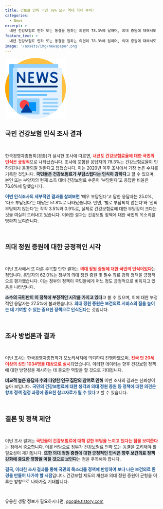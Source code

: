 ```yaml
---
title: 건보료 인하 국민 78% 요구 역대 최대 수치!
categories:
  - News
excerpt: >
  내년 건강보험료 인하 또는 동결을 원하는 의견이 78.3%에 달하며, 의대 증원에 대해서도 62%가 긍정적으로 평가했다. 국민들의 건강보험 부담 경감 요구가 커지고 있는 지금, 그 이유는 무엇일까?
feature_text: >
  내년 건강보험료 인하 또는 동결을 원하는 의견이 78.3%에 달하며, 의대 증원에 대해서도 62%가 긍정적으로 평가했다. 국민들의 건강보험 부담 경감 요구가 커지고 있는 지금, 그 이유는 무엇일까?
image: '/assets/img/newspaper.png'
---
```


<p><img src="/assets/img/newspaper.png" alt="kimp 속보" /></p>

<h2 data-ke-size="size26">국민 건강보험 인식 조사 결과</h2>

<p data-ke-size="size16">&nbsp;</p>

<p>한국경영자총협회(경총)가 실시한 조사에 따르면, <b><span style="color: #ee2323;">내년도 건강보험료율에 대한 국민의 인식은 긍정적</span></b>으로 나타났습니다. 조사에 포함된 응답자의 78.3%는 건강보험료율이 인하되거나 동결되길 원한다고 답했습니다. 이는 2020년 이후 조사에서 가장 높은 수치를 기록한 것입니다. <b><span style="background-color: #21538527;">국민들은 건강보험료가 부담스럽다는 인식이 강하다</span></b>고 할 수 있으며, 본인 또는 부양자의 현재 소득 대비 건강보험료 수준이 ‘부담된다’고 응답한 비율은 76.8%에 달했습니다. </p>

<p><b><span style="color: #1a5490;">이번 인식조사의 세부적인 결과를 살펴보면</span></b> ‘매우 부담된다’고 답한 응답자는 25.0%, ‘다소 부담된다’는 대답은 51.8%로 나타났습니다. 반면, ‘별로 부담되지 않는다’와 ‘전혀 부담되지 않는다’는 각각 3.5%와 0.9%로, 실제로 건강보험료에 대한 부담감이 크다는 것을 여실히 드러내고 있습니다. 이러한 결과는 건강보험 정책에 대한 국민의 목소리를 명확히 보여줍니다. </p>

<p data-ke-size="size16">&nbsp;</p>

<h2 data-ke-size="size26">의대 정원 증원에 대한 긍정적인 시각</h2>

<p data-ke-size="size16">&nbsp;</p>

<p>이번 조사에서 또 다른 주목할 만한 결과는 <b><span style="color: #ee2323;">의대 정원 증원에 대한 국민의 인식이었다</span></b>는 점입니다. 응답자의 62.0%는 정부의 의대 정원 증원 및 필수 의료 강화 정책을 긍정적으로 평가했습니다. 이는 정부의 정책이 국민들에게 어느 정도 긍정적으로 비춰지고 있음을 나타냅니다. </p>

<p><b><span style="background-color: #21538527;">소수의 국민만이 이 정책에 부정적인 시각을 가지고 있다</span></b>고 볼 수 있으며, 이에 대한 부정적인 응답자는 27.5%에 불과했습니다. <b><span style="color: #1a5490;">의대 정원 증원은 보건의료 서비스의 질을 높이는 데 기여할 수 있는 중요한 정책으로 인식된다</span></b>는 것입니다. </p>

<p data-ke-size="size16">&nbsp;</p>

<h2 data-ke-size="size26">조사 방법론과 결과</h2>

<p data-ke-size="size16">&nbsp;</p>

<p>이번 조사는 한국경영자총협회가 모노리서치에 의뢰하여 진행하였으며, <b><span style="color: #ee2323;">전국 만 20세 이상의 성인 1034명을 대상으로 실시</span></b>되었습니다. 이러한 데이터는 향후 건강보험 정책에 대한 방향성을 제시하는 데 중요한 역할을 할 것으로 기대됩니다. </p>

<p><b><span style="background-color: #21538527;">비교적 높은 응답자 수와 다양한 인구 집단의 참여로 인해</span></b> 이번 조사의 결과는 신뢰성이 높아 보입니다. <b><span style="color: #1a5490;">국민의 건강보험료에 대한 생각과 의대 정원 증원 등 정책에 대한 의견은 향후 정책 결정 과정에 중요한 참고자료가 될 수 있다</span></b>고 할 수 있습니다. </p>

<p data-ke-size="size16">&nbsp;</p>

<h2 data-ke-size="size26">결론 및 정책 제안</h2>

<p data-ke-size="size16">&nbsp;</p>

<p>이번 조사 결과는 <b><span style="color: #ee2323;">국민들이 건강보험료에 대해 강한 부담을 느끼고 있다는 점을 보여준다</span></b>는 점에서 중요합니다. 이를 바탕으로 정부가 건강보험료 인하 또는 동결을 고려해야 할 필요성이 제기됩니다. <b><span style="background-color: #21538527;">또한 의대 정원 증원에 대한 긍정적인 인식은 향후 보건의료 정책 강화에 중요한 영향을 미칠 것으로 보인다</span></b>는 점을 주목해야 합니다. </p>

<p><b><span style="color: #1a5490;">결국, 이러한 조사 결과를 통해 국민의 목소리를 정책에 반영하여 보다 나은 보건의료 환경을 만들어 나가야 할 시점</span></b>입니다. 건강보험 제도의 개선과 의대 정원 증원이 균형을 이루는 방향으로 나아가길 기대합니다. </p>

<p data-ke-size="size16">&nbsp;</p>
유용한 생활 정보가 필요하시다면, <a href="https://qoogle.tistory.com" rel="dofollow">qoogle.tistory.com</a>


